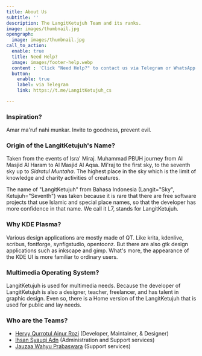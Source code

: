 ```yaml
---
title: About Us
subtitle: ''
description: The LangitKetujuh Team and its ranks.
image: images/thumbnail.jpg
opengraph:
  image: images/thumbnail.jpg
call_to_action:
  enable: true
  title: Need Help?
  image: images/footer-help.webp
  content : 'Click "Need Help?" to contact us via Telegram or WhatsApp. Replies will be responded to 1x3 hours.'
  button:
    enable: true
    label: via Telegram
    link: https://t.me/LangitKetujuh_cs

---
```

### Inspiration?

Amar ma'ruf nahi munkar. Invite to goodness, prevent evil.

### Origin of the LangitKetujuh's Name?

Taken from the events of Isra' Miraj. Muhammad PBUH journey from Al Masjid Al Haram to Al Masjid Al Aqsa. Mi'raj to the first sky, to the seventh sky up to _Sidratul Muntaha_. The highest place in the sky which is the limit of knowledge and charity activities of creatures.

The name of "LangitKetujuh" from Bahasa Indonesia (Langit="Sky", Ketujuh="Seventh") was taken because it is rare that there are free software projects that use Islamic and special place names, so that the developer has more confidence in that name. We call it L7, stands for LangitKetujuh.

### Why KDE Plasma?

Various design applications are mostly made of QT. Like krita, kdenlive, scribus, fontforge, synfigstudio, opentoonz. But there are also gtk design applications such as inkscape and gimp. What's more, the appearance of the KDE UI is more familiar to ordinary users.

### Multimedia Operating System?

LangitKetujuh is used for multimedia needs. Because the developer of LangitKetujuh is also a designer, teacher, freelancer, and has talent in graphic design. Even so, there is a Home version of the LangitKetujuh that is used for public and lay needs.

### Who are the Teams?

* [Hervy Qurrotul Ainur Rozi](https://t.me/hervyqa) (Developer, Maintainer, & Designer)
* [Ihsan Syauqi Adn](https://t.me/ihsansyauqiadn) (Administration and Support services)
* [Jauzaa Wahyu Prabaswara](https://t.me/JauzaaPrabaswara) (Support services)
